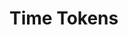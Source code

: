 <script setup>
  import * as tokens from 'https://cdn.jsdelivr.net/npm/olympus-ds-design-tokens@0.0.8/lib/time.js'
  const types = ['Transition', 'Delay'];
</script>

# Time Tokens

<TokenView 
  v-for="(type, index) in types" 
  category="time" 
  orderBy="valueWithoutUnit"
  :tokens="tokens"
  :key="index" 
  :type="type" 
/>
